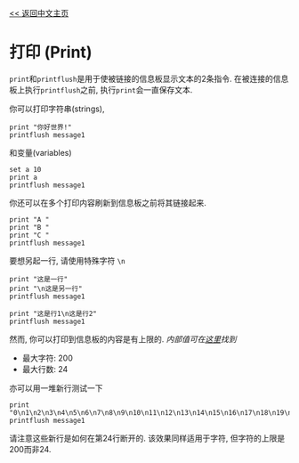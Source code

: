 [<< 返回中文主页](CN/README_CN.md)
# 打印 (Print)

`print`和`printflush`是用于使被链接的信息板显示文本的2条指令.
在被连接的信息板上执行`printflush`之前, 执行`print`会一直保存文本.

你可以打印字符串(strings),
```
print "你好世界!"
printflush message1
```
和变量(variables)
```
set a 10
print a
printflush message1
```

你还可以在多个打印内容刷新到信息板之前将其链接起来.
```
print "A "
print "B "
print "C "
printflush message1
```

要想另起一行, 请使用特殊字符 `\n`
```
print "这是一行"
print "\n这是另一行"
printflush message1
```
```
print "这是行1\n这是行2"
printflush message1
```

然而, 你可以打印到信息板的内容是有上限的. *内部值可在[这里](https://github.com/Anuken/Mindustry/blob/master/core/src/mindustry/world/blocks/logic/MessageBlock.java#L23)找到*

- 最大字符: 200
- 最大行数: 24

亦可以用一堆新行测试一下
```
print "0\n1\n2\n3\n4\n5\n6\n7\n8\n9\n10\n11\n12\n13\n14\n15\n16\n17\n18\n19\n20\n21\n23\n24\n25\n26\n27\n28"
printflush message1
```
请注意这些新行是如何在第24行断开的. 该效果同样适用于字符, 但字符的上限是200而非24.
